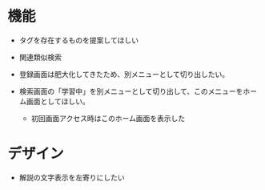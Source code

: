 # 機能
- タグを存在するものを提案してほしい
- 関連類似検索

- 登録画面は肥大化してきたため、別メニューとして切り出したい。
- 検索画面の「学習中」を別メニューとして切り出して、このメニューをホーム画面としてほしい。
  - 初回画面アクセス時はこのホーム画面を表示した

# デザイン
- 解説の文字表示を左寄りにしたい